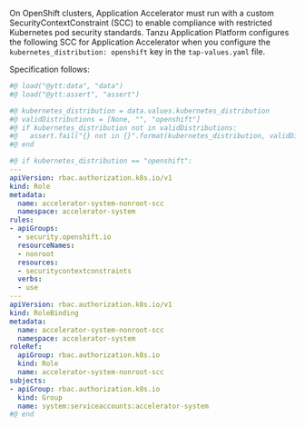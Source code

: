 On OpenShift clusters, Application Accelerator must run with a custom SecurityContextConstraint
(SCC) to enable compliance with restricted Kubernetes pod security standards. Tanzu Application
Platform configures the following SCC for Application Accelerator when you configure the
`kubernetes_distribution: openshift` key in the `tap-values.yaml` file.

Specification follows:

```yaml
#@ load("@ytt:data", "data")
#@ load("@ytt:assert", "assert")

#@ kubernetes_distribution = data.values.kubernetes_distribution
#@ validDistributions = [None, "", "openshift"]
#@ if kubernetes_distribution not in validDistributions:
#@   assert.fail("{} not in {}".format(kubernetes_distribution, validDistributions))
#@ end

#@ if kubernetes_distribution == "openshift":
---
apiVersion: rbac.authorization.k8s.io/v1
kind: Role
metadata:
  name: accelerator-system-nonroot-scc
  namespace: accelerator-system
rules:
- apiGroups:
  - security.openshift.io
  resourceNames:
  - nonroot
  resources:
  - securitycontextconstraints
  verbs:
  - use
---
apiVersion: rbac.authorization.k8s.io/v1
kind: RoleBinding
metadata:
  name: accelerator-system-nonroot-scc
  namespace: accelerator-system
roleRef:
  apiGroup: rbac.authorization.k8s.io
  kind: Role
  name: accelerator-system-nonroot-scc
subjects:
- apiGroup: rbac.authorization.k8s.io
  kind: Group
  name: system:serviceaccounts:accelerator-system
#@ end
```
